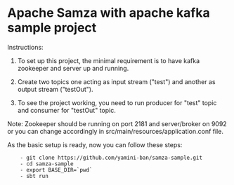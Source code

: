 # Apache Samza with apache kafka sample project


Instructions:


1) To set up this project, the minimal requirement is to have kafka zookeeper and server up and running.

2) Create two topics one acting as input stream ("test") and another as output stream ("testOut").

3) To see the project working, you need to run producer for "test" topic and consumer for "testOut" topic.

Note: Zookeeper should be running on port 2181 and server/broker on 9092 or you can change accordingly in 
        src/main/resources/application.conf file.
        
As the basic setup is ready, now you can follow these steps:
        
        - git clone https://github.com/yamini-ban/samza-sample.git
        - cd samza-sample
        - export BASE_DIR=`pwd`
        - sbt run

